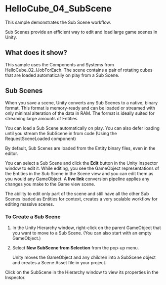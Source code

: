 # HelloCube_04_SubScene

This sample demonstrates the Sub Scene workflow.

Sub Scenes provide an efficient way to edit and load large game scenes in Unity. 

## What does it show?

This sample uses the Components and Systems from HelloCube_02_IJobForEach. The scene contains a pair of rotating cubes that are loaded automatically on play from a Sub Scene.

## Sub Scenes

When you save a scene, Unity converts any Sub Scenes to a native, binary format.
This format is memory-ready and can be loaded or streamed with only minimal alteration of the data in RAM. The format is ideally suited for streaming large amounts of Entities.

You can load a Sub Scene automatically on play. You can also defer loading until you stream the SubScene in from code (Using the RequestSceneLoaded component)

By default, Sub Scenes are loaded from the Entity binary files, even in the editor.

You can select a Sub Scene and click the **Edit** button in the Unity Inspector window to edit it. 
While editing, you see the GameObject representations of the Entities in the Sub Scene in the Scene view and you can edit them as you would any GameObject.
A **live link** conversion pipeline applies any changes you make to the Game view scene.

The ability to edit only part of the scene and still have all the other Sub Scenes loaded as Entities for context, creates a very scalable workflow for editing massive scenes.

### To Create a Sub Scene

1. In the Unity Hierarchy window,  right-click on the parent GameObject that you want to move to a Sub Scene. (You can also start with an empty GameObject.)
2. Select **New SubScene from Selection** from the pop-up menu.

    Unity moves the GameObject and any children into a SubScene object and creates a Scene Asset file in your project. 

Click on the SubScene in the Hierarchy window to view its properties in the Inspector. 

